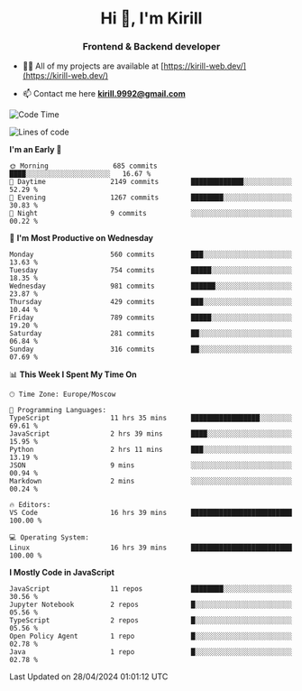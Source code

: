 <h1 align="center">Hi 👋, I'm Kirill</h1>
<h3 align="center">Frontend & Backend developer</h3>

- 👨‍💻 All of my projects are available at [https://kirill-web.dev/](https://kirill-web.dev/)

- 📫 Contact me here **kirill.9992@gmail.com**











<!--START_SECTION:waka-->
![Code Time](http://img.shields.io/badge/Code%20Time-1%2C764%20hrs%2051%20mins-blue)

![Lines of code](https://img.shields.io/badge/From%20Hello%20World%20I%27ve%20Written-4.4%20million%20lines%20of%20code-blue)

**I'm an Early 🐤** 

```text
🌞 Morning                685 commits         ████░░░░░░░░░░░░░░░░░░░░░   16.67 % 
🌆 Daytime                2149 commits        █████████████░░░░░░░░░░░░   52.29 % 
🌃 Evening                1267 commits        ████████░░░░░░░░░░░░░░░░░   30.83 % 
🌙 Night                  9 commits           ░░░░░░░░░░░░░░░░░░░░░░░░░   00.22 % 
```
📅 **I'm Most Productive on Wednesday** 

```text
Monday                   560 commits         ███░░░░░░░░░░░░░░░░░░░░░░   13.63 % 
Tuesday                  754 commits         █████░░░░░░░░░░░░░░░░░░░░   18.35 % 
Wednesday                981 commits         ██████░░░░░░░░░░░░░░░░░░░   23.87 % 
Thursday                 429 commits         ███░░░░░░░░░░░░░░░░░░░░░░   10.44 % 
Friday                   789 commits         █████░░░░░░░░░░░░░░░░░░░░   19.20 % 
Saturday                 281 commits         ██░░░░░░░░░░░░░░░░░░░░░░░   06.84 % 
Sunday                   316 commits         ██░░░░░░░░░░░░░░░░░░░░░░░   07.69 % 
```


📊 **This Week I Spent My Time On** 

```text
🕑︎ Time Zone: Europe/Moscow

💬 Programming Languages: 
TypeScript               11 hrs 35 mins      █████████████████░░░░░░░░   69.61 % 
JavaScript               2 hrs 39 mins       ████░░░░░░░░░░░░░░░░░░░░░   15.95 % 
Python                   2 hrs 11 mins       ███░░░░░░░░░░░░░░░░░░░░░░   13.19 % 
JSON                     9 mins              ░░░░░░░░░░░░░░░░░░░░░░░░░   00.94 % 
Markdown                 2 mins              ░░░░░░░░░░░░░░░░░░░░░░░░░   00.24 % 

🔥 Editors: 
VS Code                  16 hrs 39 mins      █████████████████████████   100.00 % 

💻 Operating System: 
Linux                    16 hrs 39 mins      █████████████████████████   100.00 % 
```

**I Mostly Code in JavaScript** 

```text
JavaScript               11 repos            ████████░░░░░░░░░░░░░░░░░   30.56 % 
Jupyter Notebook         2 repos             █░░░░░░░░░░░░░░░░░░░░░░░░   05.56 % 
TypeScript               2 repos             █░░░░░░░░░░░░░░░░░░░░░░░░   05.56 % 
Open Policy Agent        1 repo              █░░░░░░░░░░░░░░░░░░░░░░░░   02.78 % 
Java                     1 repo              █░░░░░░░░░░░░░░░░░░░░░░░░   02.78 % 
```




 Last Updated on 28/04/2024 01:01:12 UTC
<!--END_SECTION:waka-->
